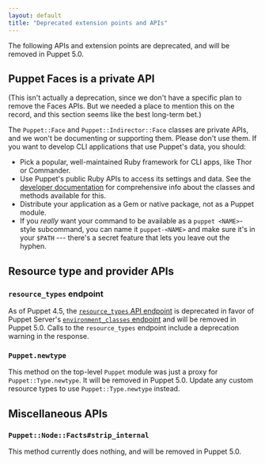 ```yaml
---
layout: default
title: "Deprecated extension points and APIs"
---
```


The following APIs and extension points are deprecated, and will be removed in Puppet 5.0.

## Puppet Faces is a private API

(This isn't actually a deprecation, since we don't have a specific plan to remove the Faces APIs. But we needed a place to mention this on the record, and this section seems like the best long-term bet.)

The `Puppet::Face` and `Puppet::Indirector::Face` classes are private APIs, and we won't be documenting or supporting them. Please don't use them. If you want to develop CLI applications that use Puppet's data, you should:

* Pick a popular, well-maintained Ruby framework for CLI apps, like Thor or Commander.
* Use Puppet's public Ruby APIs to access its settings and data. See the [developer documentation](./yard/frames.html) for comprehensive info about the classes and methods available for this.
* Distribute your application as a Gem or native package, not as a Puppet module.
* If you _really_ want your command to be available as a `puppet <NAME>`-style subcommand, you can name it `puppet-<NAME>` and make sure it's in your `$PATH` --- there's a secret feature that lets you leave out the hyphen.

## Resource type and provider APIs

### `resource_types` endpoint

As of Puppet 4.5, the [`resource_types` API endpoint](./http_api/http_resource_type.html) is deprecated in favor of Puppet Server's [`environment_classes` endpoint]({{puppetserver}}/puppet-api/v3/environment_classes.html) and will be removed in Puppet 5.0. Calls to the `resource_types` endpoint include a deprecation warning in the response.

### `Puppet.newtype`

This method on the top-level `Puppet` module was just a proxy for `Puppet::Type.newtype`. It will be removed in Puppet 5.0. Update any custom resource types to use `Puppet::Type.newtype` instead.

## Miscellaneous APIs

### `Puppet::Node::Facts#strip_internal`

This method currently does nothing, and will be removed in Puppet 5.0.